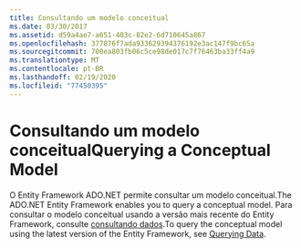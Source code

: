 ```yaml
---
title: Consultando um modelo conceitual
ms.date: 03/30/2017
ms.assetid: d59a4ae7-a651-403c-82e2-6d710645a867
ms.openlocfilehash: 377876f7ada933629394376192e3ac147f9bc65a
ms.sourcegitcommit: 700ea803fb06c5ce98de017c7f76463ba33ff4a9
ms.translationtype: MT
ms.contentlocale: pt-BR
ms.lasthandoff: 02/19/2020
ms.locfileid: "77450395"
---
```

# <a name="querying-a-conceptual-model"></a><span data-ttu-id="cc14e-102">Consultando um modelo conceitual</span><span class="sxs-lookup"><span data-stu-id="cc14e-102">Querying a Conceptual Model</span></span>
<span data-ttu-id="cc14e-103">O Entity Framework ADO.NET permite consultar um modelo conceitual.</span><span class="sxs-lookup"><span data-stu-id="cc14e-103">The ADO.NET Entity Framework enables you to query a conceptual model.</span></span> <span data-ttu-id="cc14e-104">Para consultar o modelo conceitual usando a versão mais recente do Entity Framework, consulte [consultando dados](/ef/ef6/querying/index).</span><span class="sxs-lookup"><span data-stu-id="cc14e-104">To query the conceptual model using the latest version of the Entity Framework, see [Querying Data](/ef/ef6/querying/index).</span></span>
